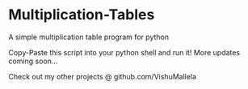 # Multiplication-Tables
A simple multiplication table program for python

Copy-Paste this script into your python shell and run it!
More updates coming soon...

Check out my other projects @ github.com/VishuMallela
